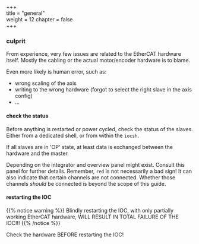 
+++  
title = "general"   
weight = 12
chapter = false  
+++

### culprit

From experience, very few issues are related to the EtherCAT hardware itself.
Mostly the cabling or the actual motor/encoder hardware is to blame.

Even more likely is human error, such as:
* wrong scaling of the axis
* writing to the wrong hardware (forgot to select the right slave in the axis config)
* ...

#### check the status
Before anything is restarted or power cycled, check the status of the slaves.
Either from a dedicated shell, or from within the `iocsh`.

If all slaves are in 'OP' state, at least data is exchanged between the hardware and the master. 

Depending on the integrator and overview panel might exist.
Consult this panel for further details.
Remember, `red` is not necessarily a bad sign!
It can also indicate that certain channels are not connected.
Whether those channels _should_ be connected is beyond the scope of this guide.

#### restarting the IOC
{{% notice warning %}}
Blindly restarting the IOC, with only partially working EtherCAT hardware, WILL RESULT IN TOTAL FAILURE OF THE IOC!!!
{{% /notice %}}

Check the hardware BEFORE restarting the IOC!

